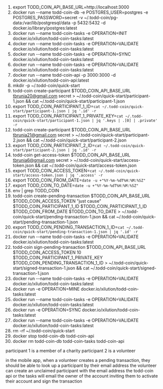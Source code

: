 1. export TODD_COIN_API_BASE_URL=http://localhost:3000
2. docker run --name todd-coin-db -e POSTGRES_USER=postgres -e POSTGRES_PASSWORD=secret -v ~/.todd-coin/pg-data:/var/lib/postgresql/data -p 5432:5432 -d docker.io/library/postgres:latest
3. docker run --name todd-coin-tasks -e OPERATION=INIT docker.io/xilution/todd-coin-tasks:latest
4. docker run --name todd-coin-tasks -e OPERATION=VALIDATE docker.io/xilution/todd-coin-tasks:latest
5. docker run --name todd-coin-tasks -e OPERATION=SYNC docker.io/xilution/todd-coin-tasks:latest
6. docker run --name todd-coin-tasks -e OPERATION=VALIDATE docker.io/xilution/todd-coin-tasks:latest
7. docker run --name todd-coin-api -p 3000:3000 -d docker.io/xilution/todd-coin-api:latest
8. mkdir -p ~/.todd-coin/quick-start
9. todd-coin create-participant $TODD_COIN_API_BASE_URL tbrunia20@gmail.com secret > ~/.todd-coin/quick-start/participant-1.json && cat ~/.todd-coin/quick-start/participant-1.json
10. export TODD_COIN_PARTICIPANT_1_ID=`cat ~/.todd-coin/quick-start/participant-1.json | jq '.id' -r`
11. export TODD_COIN_PARTICIPANT_1_PRIVATE_KEY=`cat ~/.todd-coin/quick-start/participant-1.json | jq '.keys | .[0] | .private' -r`
12. todd-coin create-participant $TODD_COIN_API_BASE_URL tbrunia21@gmail.com secret > ~/.todd-coin/quick-start/participant-2.json && cat ~/.todd-coin/quick-start/participant-2.json
13. export TODD_COIN_PARTICIPANT_2_ID=`cat ~/.todd-coin/quick-start/participant-2.json | jq '.id' -r`
14. todd-coin get-access-token $TODD_COIN_API_BASE_URL tbrunia6@gmail.com secret > ~/.todd-coin/quick-start/access-token.json && cat ~/.todd-coin/quick-start/access-token.json
15. export TODD_COIN_ACCESS_TOKEN=`cat ~/.todd-coin/quick-start/access-token.json | jq '.access' -r`
16. export TODD_COIN_FROM_DATE=`date -u +"%Y-%m-%dT%H:%M:%SZ"`
17. export TODD_COIN_TO_DATE=`date -u +"%Y-%m-%dT%H:%M:%SZ"`
18. env | grep TODD_COIN
19. todd-coin create-pending-transaction $TODD_COIN_API_BASE_URL $TODD_COIN_ACCESS_TOKEN "just cause" $TODD_COIN_PARTICIPANT_1_ID $TODD_COIN_PARTICIPANT_1_ID $TODD_COIN_FROM_DATE $TODD_COIN_TO_DATE > ~/.todd-coin/quick-start/pending-transaction-1.json && cat ~/.todd-coin/quick-start/pending-transaction-1.json
20. export TODD_COIN_PENDING_TRANSACTION_1_ID=`cat ~/.todd-coin/quick-start/pending-transaction-1.json | jq '.id' -r`
21. docker run --name todd-coin-tasks -e OPERATION=VALIDATE docker.io/xilution/todd-coin-tasks:latest
22. todd-coin sign-pending-transaction $TODD_COIN_API_BASE_URL $TODD_COIN_ACCESS_TOKEN 10 $TODD_COIN_PARTICIPANT_1_PRIVATE_KEY $TODD_COIN_PENDING_TRANSACTION_1_ID > ~/.todd-coin/quick-start/signed-transaction-1.json && cat ~/.todd-coin/quick-start/signed-transaction-1.json
23. docker run --name todd-coin-tasks -e OPERATION=VALIDATE docker.io/xilution/todd-coin-tasks:latest
24. docker run -e OPERATION=MINE docker.io/xilution/todd-coin-tasks:latest
25. docker run --name todd-coin-tasks -e OPERATION=VALIDATE docker.io/xilution/todd-coin-tasks:latest
26. docker run -e OPERATION=SYNC docker.io/xilution/todd-coin-tasks:latest
27. docker run --name todd-coin-tasks -e OPERATION=VALIDATE docker.io/xilution/todd-coin-tasks:latest
28. rm -rf ~/.todd-coin/quick-start
29. docker stop todd-coin-db todd-coin-api
30. docker rm todd-coin-db todd-coin-tasks todd-coin-api

participant 1 is a member of a charity
participant 2 is a volunteer

in the mobile app, when a volunteer creates a pending transaction, they should be able to look up a participant by their email address
the volunteer can create an unclaimed participant with the email address
the todd-coin api or the tasks will email the owner of the account inviting them to activate their account and sign the transaction
